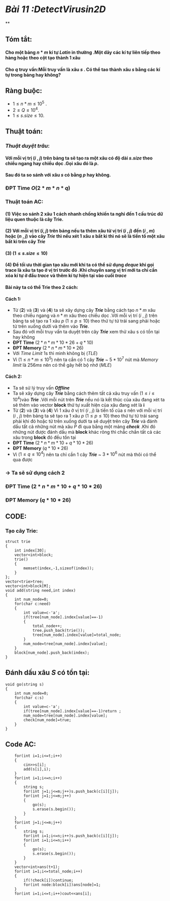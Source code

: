 # ***Bài 11 :DetectVirusin2D***
**
## **Tóm tắt**:
#### Cho một bảng $n$ * $m$ kí tự $Latin$ in thường .Một dãy các kí tự liên tiếp theo hàng hoặc theo cột tạo thành 1 xâu 
#### Cho $q$ truy vấn:Mỗi truy vấn là xâu $s$ . Có thể tao thành xâu $s$ bằng các kí tự trong bảng hay không? 
## **Ràng buộc:**
- $1 \le n*m \le 10^{5}$ .
- $2 \le Q \le 10^{4}$.
- $1 \le s.size \le 10$.
## **Thuật toán**:
### ***Thuật duyệt trâu***:
#### Với mỗi vị trị ($i$ , $j$) trên bảng ta sẽ tạo ra một xâu có độ dài $s.size$ theo chiều ngang hay chiều dọc .Gọi xâu đó là $p$.
#### Sau đó ta so sánh với xâu $s$ có bằng $p$ hay không.
### ĐPT Time *O*($2 * m * n * q$)
### **Thuật toán AC**:
#### (**1**) Việc so sánh 2 xâu 1 cách nhanh chống khiến ta nghỉ đến 1 cấu trúc dữ liệu quen thuộc là cây Trie.
#### (**2**) Với mỗi vị trí ($i$, $j$) trên bảng nếu ta thêm xâu từ vị trí ($i$ , $j$) đến ($i$ , $m$) hoặc ($n$ , $j$) vào cây ***Trie*** thì nếu xét 1 xâu $s$ bất kì thì nó sẽ là tiền tố một xâu bất kì trên cây ***Trie*** 
#### (**3**) ($1 \le s.size \le 10$)
#### (**4**) Để tối ưu thời gian tạo xâu mới khi  ta có thể sử dụng ***deque*** khi gọi trace là xâu ta tạo ở vị trí trước đó .Khi chuyển sang vị trí mới ta chỉ cần xóa kí tự ở đầu ***trace*** và thêm kí tự hiện tại vào cuối ***trace***
#### Bài này ta có thể Trie theo 2 cách:
#### **Cách 1**:
- Từ (**2**) và (**3**) và (**4**) ta sẽ xây dựng cây ***Trie*** bằng cách tạo $n * m$ xâu theo chiều ngang và $n * m$ xâu theo chiều dọc .Với mỗi vị trí ($i$ , $j$) trên bảng ta sẽ tạo ra 1 xâu $p$ ($1 \le p \le 10$) theo thứ tự từ trái sang phải hoặc từ trên xuống dưới và thêm vào ***Trie***.
- Sau đó với mỗi truy vấn ta duyệt trên cây ***Trie*** xem thử xâu s có tồn tại hay không 
- **ĐPT Time** ($2 * n * m * 10 * 26+q*10$)
- **ĐPT Memory** ($2 * n * m * 10 * 26$)
- Với $Time$ $Limit$ 1s thì mình không bị ($TLE$)
- Vì ($1 \le n * m \le 10^{5}$) nên ta cần có 1 cây ***Trie*** ~ $5*10^{7}$ nút mà $Memory$ $limit$  là $256ms$ nên có thể gây hết bộ nhớ ($MLE$)
#### **Cách 2**:
- Ta sẽ sử lý truy vấn ***Offline***
- Ta sẽ xây dựng cây ***Trie*** bằng cách thêm tất cả xâu truy vấn ($1 \le i \le 10^{4}$)vào ***Trie***  .Với mỗi nút trên ***Trie*** nếu nó là kết thúc của xâu đang xét ta sẽ thêm vào vector **block** thứ tự xuất hiện của xâu đang xét là **i** 
- Từ (**2**) và (**3**) và (**4**) Vì 1 xâu ở vị trí ($i$ , $j$) là tiền tố của $s$ nên với mỗi vị trí ($i$ , $j$) trên bảng ta sẽ tạo ra 1 xâu $p$ ($1 \le p \le 10$) theo thứ tự từ trái sang phải khi đó hoặc từ trên xuống dưới ta sẽ duyệt trên cây ***Trie*** và đánh dấu tất cả những nút mà xâu *P* đi qua bằng một mảng ***check*** .Khi đó những nút được đánh dấu mà **block** khác rõng thì chắc chắn tất cả các xâu trong **block** đó  đều tồn tại  
-  **ĐPT Time** ($2 * n * m * 10+q * 10 * 26$)
-  **ĐPT Memory** ($q * 10 * 26$)
- Vì ($1 \le q \le 10^{4}$) nên ta chỉ cần 1 cây ***Trie*** ~ $3*10^{6}$ nút mà thôi có thể qua được
### -> Ta sẽ sử dụng cách 2 
### **ĐPT Time** ($2 * n * m * 10+q*10 *26$)
### **ĐPT Memory** ($q * 10 * 26$)
## **CODE:**
### **Tạo cây Trie**:
```
struct trie
{
    int index[30];
    vector<int>block;
    trie()
    {
        memset(index,-1,sizeof(index));
    }
};
vector<trie>tree;
vector<int>block[M];
void add(string need,int index)
{
    int num_node=0;
    for(char c:need)
    {
        int value=c-'a';
        if(tree[num_node].index[value]==-1)
        {
            total_node++;
            tree.push_back(trie());
            tree[num_node].index[value]=total_node;
        }
        num_node=tree[num_node].index[value];
    }
    block[num_node].push_back(index);
}
```
## **Đánh dấu xâu ***S*** có tồn tại:**
```
void go(string s)
{
    int num_node=0;
    for(char c:s)
    {
        int value=c-'a';
        if(tree[num_node].index[value]==-1)return ;
        num_node=tree[num_node].index[value];
        check[num_node]=true;
    }
}
```
## **Code AC:**
```
    for(int i=1;i<=t;i++)
    {
        cin>>s[i];
        add(s[i],i);
    }
    for(int i=1;i<=n;i++)
    {
        string s;
        for(int j=1;j<=m;j++)s.push_back(c[i][j]);
        for(int j=1;j<=m;j++)
        {
            go(s);
            s.erase(s.begin());
        }
    }
    for(int j=1;j<=m;j++)
    {
        string s;
        for(int i=1;i<=n;i++)s.push_back(c[i][j]);
        for(int i=1;i<=n;i++)
        {
            go(s);
            s.erase(s.begin());
        }
    }
    vector<int>ans(t+1);
    for(int i=1;i<=total_node;i++)
    {
        if(!check[i])continue;
        for(int node:block[i])ans[node]=1;
    }
    for(int i=1;i<=t;i++)cout<<ans[i];
```

 
 
 



